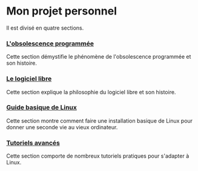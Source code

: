 # Mon projet personnel
Il est divisé en quatre sections.


### [L'obsolescence programmée](./1/description.md)

Cette section démystifie le phénomène de l'obsolescence programmée et son histoire.

### [Le logiciel libre](./2/description.md)

Cette section explique la philosophie du logiciel libre et son histoire.

### [Guide basique de Linux](./3/difference.md)

Cette section montre comment faire une installation basique de Linux pour donner une seconde vie au vieux ordinateur.

### [Tutoriels avancés](./4/alternatives.md)

Cette section comporte de nombreux tutoriels pratiques pour s'adapter à Linux.
